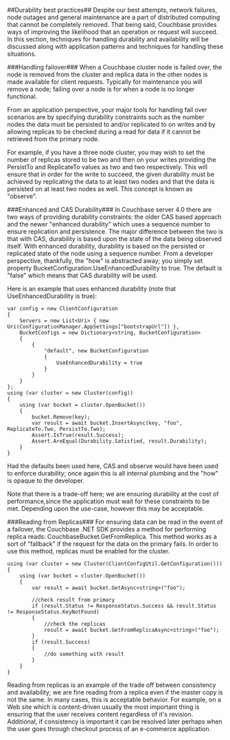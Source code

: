 ##Durability best practices##
Despite our best attempts, network failures, node outages and general maintenance are a part of distributed computing that cannot be completely removed. That being said, Couchbase provides ways of improving the likelihood that an operation or request will succeed. In this section, techniques for handling durability and availability will be discussed along with application patterns and techniques for handling these situations.

###Handling failover###
When a Couchbase cluster node is failed over, the node is removed from the cluster and replica data in the other nodes is made available for client requests. Typically for maintenance you will remove a node; failing over a node is for when a node is no longer functional.

From an application perspective, your major tools for handling fail over scenarios are by specifying durability constraints such as the number nodes the data must be persisted to and/or replicated to on writes and by allowing replicas to be checked during a read for data if it cannot be retrieved from the primary node. 

For example, if you have a three node cluster, you may wish to set the number of replicas stored to be two and then on your writes providing the PersistTo and ReplicateTo values as two and two respectively. This will ensure that in order for the write to succeed, the given durability must be achieved by replicating the data to at least two nodes and that the data is persisted on at least two nodes as well. This concept is known as "observe". 

###Enhanced and CAS Durability###
In Couchbase server 4.0 there are two ways of providing durability constraints: the older CAS based approach and the newer "enhanced durability" which uses a sequence number to ensure replication and persistence. The major difference between the two is that with CAS, durability is based upon the state of the data being observed itself. With enhanced durability, durability is based on the persisted or replicated state of the node using a sequence number. From a developer perspective, thankfully, the "how" is abstracted away; you simply set property BucketConfiguration.UseEnhancedDurability to true. The default is "false" which means that CAS durability will be used.

Here is an example that uses enhanced durability (note that UseEnhancedDurability is true):

    var config = new ClientConfiguration
    {
        Servers = new List<Uri> { new Uri(ConfigurationManager.AppSettings["bootstrapUrl"]) },
        BucketConfigs = new Dictionary<string, BucketConfiguration>
        {
            {
                "default", new BucketConfiguration
                {
                    UseEnhancedDurability = true
                }
            }
        }
    };
    using (var cluster = new Cluster(config))
    {
        using (var bucket = cluster.OpenBucket())
        {
            bucket.Remove(key);
            var result = await bucket.InsertAsync(key, "foo", ReplicateTo.Two, PersistTo.Two);
            Assert.IsTrue(result.Success);
            Assert.AreEqual(Durability.Satisfied, result.Durability);
        }
    }

Had the defaults been used here, CAS and observe would have been used to enforce durability; once again this is all internal plumbing and the "how" is opaque to the developer.

Note that there is a trade-off here; we are ensuring durability at the cost of performance,since the application must wait for these constraints to be met. Depending upon the use-case, however this may be acceptable.

###Reading from Replicas###
For ensuring data can be read in the event of a failover, the Couchbase .NET SDK provides a method for performing replica reads: CouchbaseBucket.GetFromReplica. This method works as a sort of "fallback" if the request for the data on the primary fails. In order to use this method, replicas must be enabled for the cluster.

    using (var cluster = new Cluster(ClientConfigUtil.GetConfiguration()))
    {
        using (var bucket = cluster.OpenBucket())
        {
            var result = await bucket.GetAsync<string>("foo");

			//check result from primary
            if (result.Status != ResponseStatus.Success && result.Status != ResponseStatus.KeyNotFound)
            {
				//check the replicas
                result = await bucket.GetFromReplicaAsync<string>("foo");
            }
			if (result.Success)
            {
                //do something with result
            }
        }
    }

Reading from replicas is an example of the trade off between consistency and availability; we are fine reading from a replica even if the master copy is not the same. In many cases, this is acceptable behavior. For example, on a Web site which is content-driven usually the most important thing is ensuring that the user receives content regardless of it's revision. Additional, if consistency is important it can be resolved later perhaps when the user goes through checkout process of an e-commerce application.